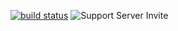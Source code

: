 <a href="http://gitlab.lgsit.de/bots/emojity/commits/master"><img alt="build status" src="http://gitlab.lgsit.de/bots/emojity/badges/master/build.svg" /></a>
![Support Server Invite](https://img.shields.io/badge/Spaß-spaßig-green.svg?style=flat-square)